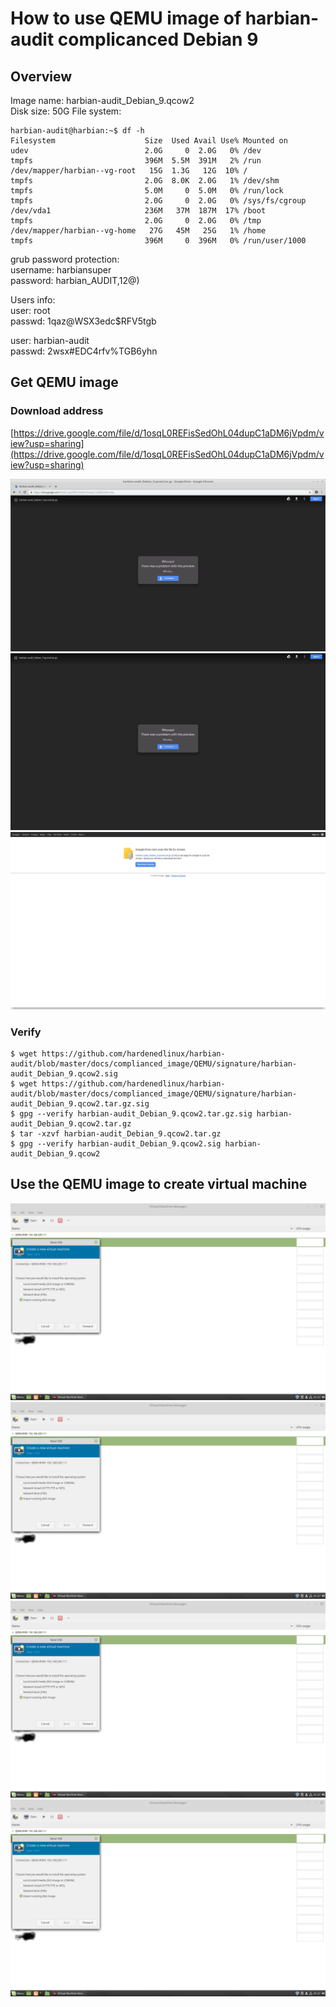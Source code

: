 # How to use QEMU image of harbian-audit complicanced Debian 9 

## Overview 
Image name: harbian-audit_Debian_9.qcow2  
Disk size: 50G 
File system: 
```
harbian-audit@harbian:~$ df -h 
Filesystem                    Size  Used Avail Use% Mounted on
udev                          2.0G     0  2.0G   0% /dev
tmpfs                         396M  5.5M  391M   2% /run
/dev/mapper/harbian--vg-root   15G  1.3G   12G  10% /
tmpfs                         2.0G  8.0K  2.0G   1% /dev/shm
tmpfs                         5.0M     0  5.0M   0% /run/lock
tmpfs                         2.0G     0  2.0G   0% /sys/fs/cgroup
/dev/vda1                     236M   37M  187M  17% /boot
tmpfs                         2.0G     0  2.0G   0% /tmp
/dev/mapper/harbian--vg-home   27G   45M   25G   1% /home
tmpfs                         396M     0  396M   0% /run/user/1000
```
grub password protection:   
username: harbiansuper  
password: harbian_AUDIT,12@)  

Users info:   
user: root  
passwd: 1qaz@WSX3edc$RFV5tgb     

user: harbian-audit   
passwd: 2wsx#EDC4rfv%TGB6yhn   

## Get QEMU image   

### Download address  
[https://drive.google.com/file/d/1osqL0REFisSedOhL04dupC1aDM6jVpdm/view?usp=sharing](https://drive.google.com/file/d/1osqL0REFisSedOhL04dupC1aDM6jVpdm/view?usp=sharing)   

![1](./picture/download_01.png)  
![2](./picture/download_02.png)  
![3](./picture/download_03.png)  

### Verify  
```
$ wget https://github.com/hardenedlinux/harbian-audit/blob/master/docs/complianced_image/QEMU/signature/harbian-audit_Debian_9.qcow2.sig 
$ wget https://github.com/hardenedlinux/harbian-audit/blob/master/docs/complianced_image/QEMU/signature/harbian-audit_Debian_9.qcow2.tar.gz.sig 
$ gpg --verify harbian-audit_Debian_9.qcow2.tar.gz.sig harbian-audit_Debian_9.qcow2.tar.gz
$ tar -xzvf harbian-audit_Debian_9.qcow2.tar.gz   
$ gpg --verify harbian-audit_Debian_9.qcow2.sig harbian-audit_Debian_9.qcow2  
```

## Use the QEMU image to create virtual machine  

![1](./picture/import-image_01.png)  
![2](./picture/import-image_01.png)  
![3](./picture/import-image_01.png)  
![4](./picture/import-image_01.png)  
